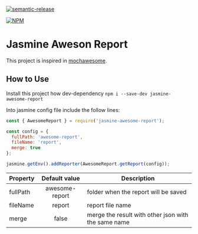 [![semantic-release](https://img.shields.io/badge/%20%20%F0%9F%93%A6%F0%9F%9A%80-semantic--release-e10079.svg?style=flat-square)](https://github.com/semantic-release/semantic-release)

[![NPM](https://nodei.co/npm/jasmine-awesome-report.png?downloads=true&downloadRank=true&stars=true)](https://nodei.co/npm/semantic-release/)

# Jasmine Aweson Report
This project is inspired in [mochawesome](https://github.com/adamgruber/mochawesome).

## How to Use
Install this project how dev-dependency
`npm i --save-dev jasmine-awesome-report`

Into jasmine config file include the follow lines:

```js
const { AwesomeReport } = require('jasmine-awesome-report');

const config = {
  fullPath: 'awesome-report',
  fileName: 'report',
  merge: true
};

jasmine.getEnv().addReporter(AwesomeReport.getReport(config));
```

| Property | Default value | Description |
| -------- | :-----------: | ----------- |
| fullPath | awesome-report | folder when the report will be saved |
| fileName | report | report file name |
| merge | false | merge the result with other json with the same name |

